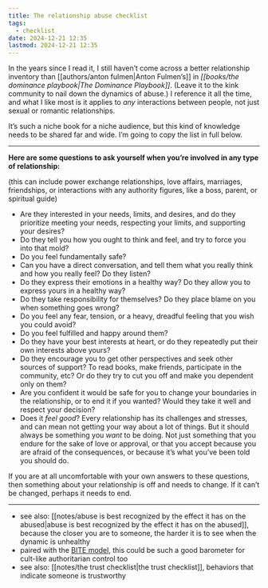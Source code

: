 ```yaml
---
title: The relationship abuse checklist
tags:
  - checklist
date: 2024-12-21 12:35
lastmod: 2024-12-21 12:35
---
```

In the years since I read it, I still haven’t come across a better relationship inventory than [[authors/anton fulmen|Anton Fulmen’s]] in *[[books/the dominance playbook|The Dominance Playbook]]*. (Leave it to the kink community to nail down the dynamics of abuse.) I reference it all the time, and what I like most is it applies to *any* interactions between people, not just sexual or romantic relationships. 

It’s such a niche book for a niche audience, but this kind of knowledge needs to be shared far and wide. I’m going to copy the list in full below.

---

**Here are some questions to ask yourself when you’re involved in any type of relationship:** 

(this can include power exchange relationships, love affairs, marriages, friendships, or interactions with any authority figures, like a boss, parent, or spiritual guide)

* Are they interested in your needs, limits, and desires, and do they prioritize meeting your needs, respecting your limits, and supporting your desires?
* Do they tell you how you ought to think and feel, and try to force you into that mold? 
* Do you feel fundamentally safe? 
* Can you have a direct conversation, and tell them what you really think and how you really feel? Do they listen?
* Do they express their emotions in a healthy way? Do they allow you to express yours in a healthy way?
* Do they take responsibility for themselves? Do they place blame on you when something goes wrong?
* Do you feel any fear, tension, or a heavy, dreadful feeling that you wish you could avoid?
* Do you feel fulfilled and happy around them?
* Do they have your best interests at heart, or do they repeatedly put their own interests above yours?
* Do they encourage you to get other perspectives and seek other sources of support? To read books, make friends, participate in the community, etc? Or do they try to cut you off and make you dependent only on them?
* Are you confident it would be safe for you to change your boundaries in the relationship, or to end it if you wanted? Would they take it well and respect your decision?
* Does it *feel good*? Every relationship has its challenges and stresses, and can mean not getting your way about a lot of things. But it should always be something you *want* to be doing. Not just something that you endure for the sake of love or approval, or that you accept because you are afraid of the consequences, or because it’s what you’ve been told you should do.

If you are at all uncomfortable with your own answers to these questions, then something about your relationship is off and needs to change. If it can’t be changed, perhaps it needs to end.

---
- see also: [[notes/abuse is best recognized by the effect it has on the abused|abuse is best recognized by the effect it has on the abused]], because the closer you are to someone, the harder it is to see when the dynamic is unhealthy
- paired with the [BITE model](https://freedomofmind.com/cult-mind-control/bite-model-pdf-download/), this could be such a good barometer for cult-like authoritarian control too
- see also: [[notes/the trust checklist|the trust checklist]], behaviors that indicate someone is trustworthy